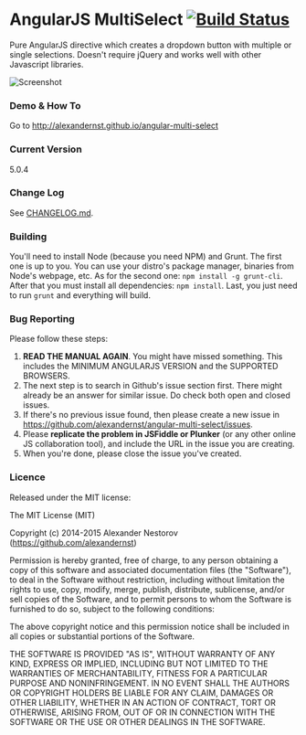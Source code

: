 # AngularJS MultiSelect [![Build Status](https://travis-ci.org/alexandernst/angular-multi-select.svg?branch=master)](https://travis-ci.org/krawaller/algol3)
Pure AngularJS directive which creates a dropdown button with multiple or single selections.
Doesn't require jQuery and works well with other Javascript libraries.

![Screenshot](https://raw.githubusercontent.com/alexandernst/angular-multi-select/master/screenshot.png)

### Demo & How To
Go to http://alexandernst.github.io/angular-multi-select

### Current Version
5.0.4

### Change Log
See <a href="https://github.com/alexandernst/angular-multi-select/blob/master/CHANGELOG.md">CHANGELOG.md</a>.

### Building

You'll need to install Node (because you need NPM) and Grunt. The first one is up to you. You can use
your distro's package manager, binaries from Node's webpage, etc. As for the second one: `npm install -g grunt-cli`.
After that you must install all dependencies: `npm install`. Last, you just need to run `grunt`
and everything will build.

### Bug Reporting
Please follow these steps:

1. **READ THE MANUAL AGAIN**. You might have missed something. This includes the MINIMUM ANGULARJS VERSION and the SUPPORTED BROWSERS.
2. The next step is to search in Github's issue section first. There might already be an answer for similar issue. Do check both open and closed issues.
3. If there's no previous issue found, then please create a new issue in https://github.com/alexandernst/angular-multi-select/issues.
4. Please **replicate the problem in JSFiddle or Plunker** (or any other online JS collaboration tool), and include the URL in the issue you are creating.
5. When you're done, please close the issue you've created.

### Licence
Released under the MIT license:

The MIT License (MIT)

Copyright (c) 2014-2015 Alexander Nestorov (https://github.com/alexandernst)

Permission is hereby granted, free of charge, to any person obtaining a copy
of this software and associated documentation files (the "Software"), to deal
in the Software without restriction, including without limitation the rights
to use, copy, modify, merge, publish, distribute, sublicense, and/or sell
copies of the Software, and to permit persons to whom the Software is
furnished to do so, subject to the following conditions:

The above copyright notice and this permission notice shall be included in all
copies or substantial portions of the Software.

THE SOFTWARE IS PROVIDED "AS IS", WITHOUT WARRANTY OF ANY KIND, EXPRESS OR
IMPLIED, INCLUDING BUT NOT LIMITED TO THE WARRANTIES OF MERCHANTABILITY,
FITNESS FOR A PARTICULAR PURPOSE AND NONINFRINGEMENT. IN NO EVENT SHALL THE
AUTHORS OR COPYRIGHT HOLDERS BE LIABLE FOR ANY CLAIM, DAMAGES OR OTHER
LIABILITY, WHETHER IN AN ACTION OF CONTRACT, TORT OR OTHERWISE, ARISING FROM,
OUT OF OR IN CONNECTION WITH THE SOFTWARE OR THE USE OR OTHER DEALINGS IN THE
SOFTWARE.
